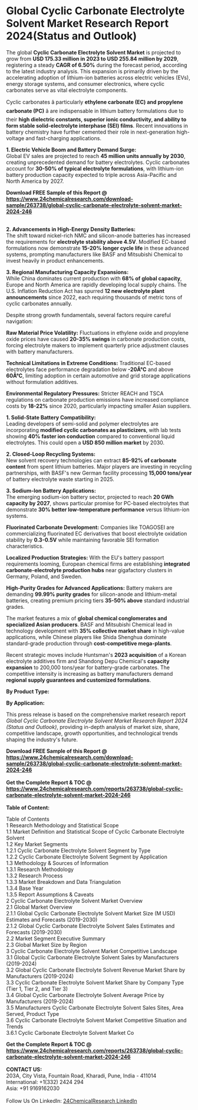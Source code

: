 <h1>Global Cyclic Carbonate Electrolyte Solvent Market Research Report 2024(Status and Outlook)</h1><p>The global <strong>Cyclic Carbonate Electrolyte Solvent Market</strong> is projected to grow from <strong>USD 175.33 million in 2023 to USD 255.84 million by 2029</strong>, registering a steady <strong>CAGR of 6.50%</strong> during the forecast period, according to the latest industry analysis. This expansion is primarily driven by the accelerating adoption of lithium-ion batteries across electric vehicles (EVs), energy storage systems, and consumer electronics, where cyclic carbonates serve as vital electrolyte components.</p><p>Cyclic carbonates â particularly <strong>ethylene carbonate (EC) and propylene carbonate (PC)</strong> â are indispensable in lithium battery formulations due to their <strong>high dielectric constants, superior ionic conductivity, and ability to form stable solid-electrolyte interphase (SEI) films</strong>. Recent innovations in battery chemistry have further cemented their role in next-generation high-voltage and fast-charging applications.</p><p><strong>1. Electric Vehicle Boom and Battery Demand Surge:</strong><br>
Global EV sales are projected to reach <strong>45 million units annually by 2030</strong>, creating unprecedented demand for battery electrolytes. Cyclic carbonates account for <strong>30-50% of typical electrolyte formulations</strong>, with lithium-ion battery production capacity expected to triple across Asia-Pacific and North America by 2027.</p><div><b>Download FREE Sample of this Report @ 
            <a href="https://www.24chemicalresearch.com/download-sample/263738/global-cyclic-carbonate-electrolyte-solvent-market-2024-246">
            https://www.24chemicalresearch.com/download-sample/263738/global-cyclic-carbonate-electrolyte-solvent-market-2024-246</a></b></div><br><p><strong>2. Advancements in High-Energy Density Batteries:</strong><br>
The shift toward nickel-rich NMC and silicon-anode batteries has increased the requirements for <strong>electrolyte stability above 4.5V</strong>. Modified EC-based formulations now demonstrate <strong>15-20% longer cycle life</strong> in these advanced systems, prompting manufacturers like BASF and Mitsubishi Chemical to invest heavily in product enhancements.</p><p><strong>3. Regional Manufacturing Capacity Expansions:</strong><br>
While China dominates current production with <strong>68% of global capacity</strong>, Europe and North America are rapidly developing local supply chains. The U.S. Inflation Reduction Act has spurred <strong>12 new electrolyte plant announcements</strong> since 2022, each requiring thousands of metric tons of cyclic carbonates annually.</p><p>Despite strong growth fundamentals, several factors require careful navigation:</p><p><strong>Raw Material Price Volatility:</strong> Fluctuations in ethylene oxide and propylene oxide prices have caused <strong>20-35% swings</strong> in carbonate production costs, forcing electrolyte makers to implement quarterly price adjustment clauses with battery manufacturers.</p><p><strong>Technical Limitations in Extreme Conditions:</strong> Traditional EC-based electrolytes face performance degradation below <strong>-20Â°C</strong> and above <strong>60Â°C</strong>, limiting adoption in certain automotive and grid storage applications without formulation additives.</p><p><strong>Environmental Regulatory Pressures:</strong> Stricter REACH and TSCA regulations on carbonate production emissions have increased compliance costs by <strong>18-22%</strong> since 2020, particularly impacting smaller Asian suppliers.</p><p><strong>1. Solid-State Battery Compatibility:</strong><br>
Leading developers of semi-solid and polymer electrolytes are incorporating <strong>modified cyclic carbonates as plasticizers</strong>, with lab tests showing <strong>40% faster ion conduction</strong> compared to conventional liquid electrolytes. This could open a <strong>USD 850 million market</strong> by 2030.</p><p><strong>2. Closed-Loop Recycling Systems:</strong><br>
New solvent recovery technologies can extract <strong>85-92% of carbonate content</strong> from spent lithium batteries. Major players are investing in recycling partnerships, with BASF's new German facility processing <strong>15,000 tons/year</strong> of battery electrolyte waste starting in 2025.</p><p><strong>3. Sodium-Ion Battery Applications:</strong><br>
The emerging sodium-ion battery sector, projected to reach <strong>20 GWh capacity by 2027</strong>, shows particular promise for PC-based electrolytes that demonstrate <strong>30% better low-temperature performance</strong> versus lithium-ion systems.</p><p><strong>Fluorinated Carbonate Development:</strong> Companies like TOAGOSEI are commercializing fluorinated EC derivatives that boost electrolyte oxidation stability by <strong>0.3-0.5V</strong> while maintaining favorable SEI formation characteristics.</p><p><strong>Localized Production Strategies:</strong> With the EU's battery passport requirements looming, European chemical firms are establishing <strong>integrated carbonate-electrolyte production hubs</strong> near gigafactory clusters in Germany, Poland, and Sweden.</p><p><strong>High-Purity Grades for Advanced Applications:</strong> Battery makers are demanding <strong>99.99% purity grades</strong> for silicon-anode and lithium-metal batteries, creating premium pricing tiers <strong>35-50% above</strong> standard industrial grades.</p><p>The market features a mix of <strong>global chemical conglomerates and specialized Asian producers</strong>. BASF and Mitsubishi Chemical lead in technology development with <strong>35% collective market share</strong> in high-value applications, while Chinese players like Shida Shenghua dominate standard-grade production through <strong>cost-competitive mega-plants</strong>.</p><p>Recent strategic moves include Huntsman's <strong>2023 acquisition</strong> of a Korean electrolyte additives firm and Shandong Depu Chemical's <strong>capacity expansion</strong> to 200,000 tons/year for battery-grade carbonates. The competitive intensity is increasing as battery manufacturers demand <strong>regional supply guarantees and customized formulations</strong>.</p><p><strong>By Product Type:</strong></p><p><strong>By Application:</strong></p><p>This press release is based on the comprehensive market research report <em>Global Cyclic Carbonate Electrolyte Solvent Market Research Report 2024 (Status and Outlook)</em>, providing in-depth analysis of market size, share, competitive landscape, growth opportunities, and technological trends shaping the industry's future.</p><div><b>Download FREE Sample of this Report @ 
            <a href="https://www.24chemicalresearch.com/download-sample/263738/global-cyclic-carbonate-electrolyte-solvent-market-2024-246">
            https://www.24chemicalresearch.com/download-sample/263738/global-cyclic-carbonate-electrolyte-solvent-market-2024-246</a></b></div><br><div><b>Get the Complete Report & TOC @ 
            <a href="https://www.24chemicalresearch.com/reports/263738/global-cyclic-carbonate-electrolyte-solvent-market-2024-246">
            https://www.24chemicalresearch.com/reports/263738/global-cyclic-carbonate-electrolyte-solvent-market-2024-246</a></b></div><br>
            <b>Table of Content:</b><p>Table of Contents<br />
1 Research Methodology and Statistical Scope<br />
1.1 Market Definition and Statistical Scope of Cyclic Carbonate Electrolyte Solvent<br />
1.2 Key Market Segments<br />
1.2.1 Cyclic Carbonate Electrolyte Solvent Segment by Type<br />
1.2.2 Cyclic Carbonate Electrolyte Solvent Segment by Application<br />
1.3 Methodology & Sources of Information<br />
1.3.1 Research Methodology<br />
1.3.2 Research Process<br />
1.3.3 Market Breakdown and Data Triangulation<br />
1.3.4 Base Year<br />
1.3.5 Report Assumptions & Caveats<br />
2 Cyclic Carbonate Electrolyte Solvent Market Overview<br />
2.1 Global Market Overview<br />
2.1.1 Global Cyclic Carbonate Electrolyte Solvent Market Size (M USD) Estimates and Forecasts (2019-2030)<br />
2.1.2 Global Cyclic Carbonate Electrolyte Solvent Sales Estimates and Forecasts (2019-2030)<br />
2.2 Market Segment Executive Summary<br />
2.3 Global Market Size by Region<br />
3 Cyclic Carbonate Electrolyte Solvent Market Competitive Landscape<br />
3.1 Global Cyclic Carbonate Electrolyte Solvent Sales by Manufacturers (2019-2024)<br />
3.2 Global Cyclic Carbonate Electrolyte Solvent Revenue Market Share by Manufacturers (2019-2024)<br />
3.3 Cyclic Carbonate Electrolyte Solvent Market Share by Company Type (Tier 1, Tier 2, and Tier 3)<br />
3.4 Global Cyclic Carbonate Electrolyte Solvent Average Price by Manufacturers (2019-2024)<br />
3.5 Manufacturers Cyclic Carbonate Electrolyte Solvent Sales Sites, Area Served, Product Type<br />
3.6 Cyclic Carbonate Electrolyte Solvent Market Competitive Situation and Trends<br />
3.6.1 Cyclic Carbonate Electrolyte Solvent Market Co</p><div><b>Get the Complete Report & TOC @ 
            <a href="https://www.24chemicalresearch.com/reports/263738/global-cyclic-carbonate-electrolyte-solvent-market-2024-246">
            https://www.24chemicalresearch.com/reports/263738/global-cyclic-carbonate-electrolyte-solvent-market-2024-246</a></b></div><br><b>CONTACT US:</b><br>
            203A, City Vista, Fountain Road, Kharadi, Pune, India - 411014<br>
            International: +1(332) 2424 294<br>
            Asia: +91 9169162030 <br><br>
            Follow Us On LinkedIn: <a href="https://www.linkedin.com/company/24chemicalresearch/">24ChemicalResearch LinkedIn</a>